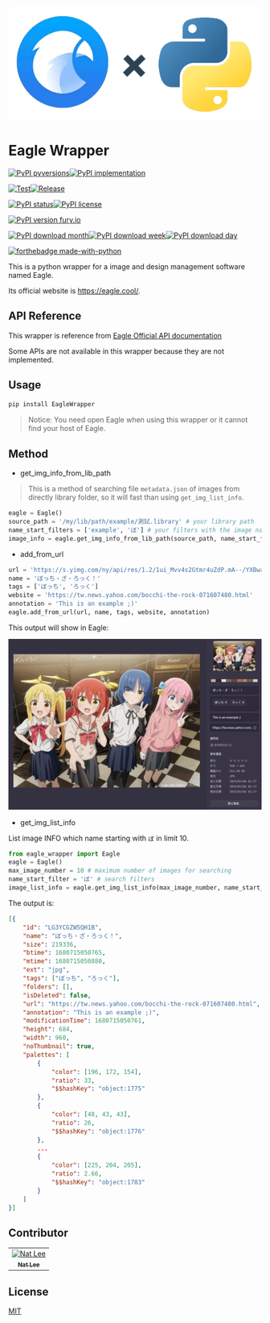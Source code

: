 ![repo-logo](./doc/repo-logo.png)

# Eagle Wrapper

[![PyPI pyversions](https://img.shields.io/pypi/pyversions/EagleWrapper.svg)](https://pypi.python.org/pypi/EagleWrapper/)[![PyPI implementation](https://img.shields.io/pypi/implementation/EagleWrapper.svg)](https://pypi.python.org/pypi/EagleWrapper/)

[![Test](https://github.com/NatLee/Eagle-Wrapper/actions/workflows/test.yml/badge.svg)](https://github.com/NatLee/Eagle-Wrappger/actions/workflows/test.yml)[![Release](https://github.com/NatLee/Eagle-Wrapper/actions/workflows/release.yml/badge.svg)](https://github.com/NatLee/Eagle-Wrapper/actions/workflows/release.yml)

[![PyPI status](https://img.shields.io/pypi/status/EagleWrapper.svg)](https://pypi.python.org/pypi/EagleWrapper/)[![PyPI license](https://img.shields.io/pypi/l/EagleWrapper.svg)](https://pypi.python.org/pypi/EagleWrapper/)

[![PyPI version fury.io](https://badge.fury.io/py/EagleWrapper.svg)](https://pypi.python.org/pypi/EagleWrapper/)

[![PyPI download month](https://img.shields.io/pypi/dm/EagleWrapper.svg)](https://pypi.python.org/pypi/EagleWrapper/)[![PyPI download week](https://img.shields.io/pypi/dw/EagleWrapper.svg)](https://pypi.python.org/pypi/EagleWrapper/)[![PyPI download day](https://img.shields.io/pypi/dd/EagleWrapper.svg)](https://pypi.python.org/pypi/EagleWrapper/)

[![forthebadge made-with-python](http://ForTheBadge.com/images/badges/made-with-python.svg)](https://www.python.org/)

This is a python wrapper for a image and design management software named Eagle.

Its official website is https://eagle.cool/.


## API Reference

This wrapper is reference from [Eagle Official API documentation](https://api.eagle.cool/)

Some APIs are not available in this wrapper because they are not implemented.

## Usage

```bash
pip install EagleWrapper
```

> Notice: You need open Eagle when using this wrapper or it cannot find your host of Eagle.

## Method

- get_img_info_from_lib_path

> This is a method of searching file `metadata.json` of images from directly library folder, so it will fast than using `get_img_list_info`.

```python
eagle = Eagle()
source_path = '/my/lib/path/example/測試.library' # your library path
name_start_filters = ['example', 'ぼ'] # your filters with the image name
image_info = eagle.get_img_info_from_lib_path(source_path, name_start_filters)
```

- add_from_url

```python
url = 'https://s.yimg.com/ny/api/res/1.2/1ui_Mvv4s2Gtmr4uZdP.mA--/YXBwaWQ9aGlnaGxhbmRlcjt3PTk2MDtoPTY4NDtjZj13ZWJw/https://s.yimg.com/os/creatr-uploaded-images/2022-11/1f7132d0-5e6a-11ed-b7bd-ba3b4a3aed4f'
name = 'ぼっち・ざ・ろっく！'
tags = ['ぼっち', 'ろっく']
website = 'https://tw.news.yahoo.com/bocchi-the-rock-071607480.html'
annotation = 'This is an example ;)'
eagle.add_from_url(url, name, tags, website, annotation)
```

This output will show in Eagle:

![add-from-url](./doc/add-from-url.png)

- get_img_list_info

List image INFO which name starting with `ぼ` in limit 10.

```python
from eagle_wrapper import Eagle
eagle = Eagle()
max_image_number = 10 # maximum number of images for searching
name_start_filter = 'ぼ' # search filters
image_list_info = eagle.get_img_list_info(max_image_number, name_start_filter)
```

The output is:

```json
[{
    "id": "LG3YCGZW5QH1B",
    "name": "ぼっち・ざ・ろっく！",
    "size": 219336,
    "btime": 1680715050765,
    "mtime": 1680715050880,
    "ext": "jpg",
    "tags": ["ぼっち", "ろっく"],
    "folders": [],
    "isDeleted": false,
    "url": "https://tw.news.yahoo.com/bocchi-the-rock-071607480.html",
    "annotation": "This is an example ;)",
    "modificationTime": 1680715050761,
    "height": 684,
    "width": 960,
    "noThumbnail": true,
    "palettes": [
        {
            "color": [196, 172, 154],
            "ratio": 33,
            "$$hashKey": "object:1775"
        },
        {
            "color": [48, 43, 43],
            "ratio": 26,
            "$$hashKey": "object:1776"
        },
        ...
        {
            "color": [225, 204, 205],
            "ratio": 2.66,
            "$$hashKey": "object:1783"
        }
    ]
}]
```

## Contributor

<!-- ALL-CONTRIBUTORS-LIST:START - Do not remove or modify this section -->
<!-- prettier-ignore-start -->
<!-- markdownlint-disable -->
<table>
  <tbody>
    <tr>
      <td align="center"><a href="https://github.com/NatLee"><img src="https://avatars.githubusercontent.com/u/10178964?v=3?s=100" width="100px;" alt="Nat Lee"/><br /><sub><b>Nat Lee</b></sub></a></td>
    </tr>
  </tbody>
</table>

<!-- markdownlint-restore -->
<!-- prettier-ignore-end -->

<!-- ALL-CONTRIBUTORS-LIST:END -->

## License

[MIT](LICENSE)








